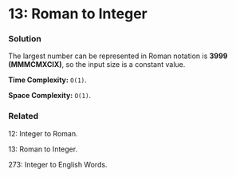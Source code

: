 # 13: Roman to Integer

### Solution
The largest number can be represented in Roman notation is **3999 (MMMCMXCIX)**, so the input size is a constant value.
 
**Time Complexity:** `O(1)`.

**Space Complexity:** `O(1)`.

### Related
12: Integer to Roman.

13: Roman to Integer.

273: Integer to English Words.